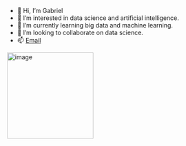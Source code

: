 - 👋 Hi, I’m Gabriel
- 👀 I’m interested in data science and artificial intelligence.
- 🌱 I’m currently learning big data and machine learning.
- 💞️ I’m looking to collaborate on data science.
- 📫 <a href="mailto:iam@gabrielramos.xyz">Email</a>

<img src="https://desarrollositiosweb.site/wp-content/uploads/2021/07/ima.png" alt="image" height="200px">
<!---
- 📫 How to reach me ...
--->
